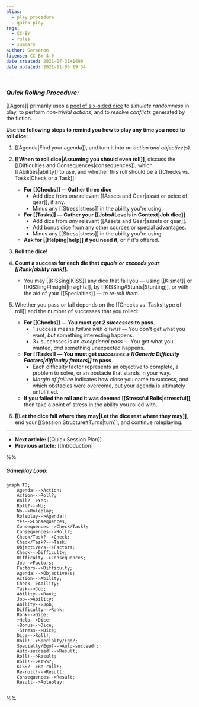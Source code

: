 ```yaml
---
alias:
  - play procedure
  - quick play
tags:
  - CC-BY
  - rules
  - summary
author: Seraaron
license: CC BY 4.0
date created: 2021-07-21+1400
date updated: 2021-11-05 19:54

---
```


### *Quick Rolling Procedure:*

[[Agora]] primarily uses a [pool of six-sided dice](https://en.wikipedia.org/wiki/Dice_pool) to *simulate randomness* in play, to perform *non-trivial actions*, and to *resolve conflicts* generated by the fiction.

**Use the following steps to remind you how to play any time you need to roll dice:**

1.  [[Agenda|Find your agenda]], and turn it into *an action and objective(s)*.

2.  **[[When to roll dice|Assuming you should even roll]]**, discuss the [[Difficulties and Consequences|consequences]], which [[Abilities|ability]] to use, and whether this roll should be a  [[Checks vs. Tasks|Check or a Task]]:
    -   **For [[Checks]] — Gather three dice**
        -   Add dice from *one* relevant [[Assets and Gear|asset or peice of gear]], if any.
        -   Minus any [[Stress|stress]] in the ability you're using.
    -   **For [[Tasks]] — Gather your [[Jobs#Levels in Context|Job dice]]**
        -   Add dice from *any* relevant [[Assets and Gear|assets or gear]].
        -   Add bonus dice from any other sources or special advantages.
        -   Minus any [[Stress|stress]] in the ability you're using.
    -   **Ask for [[Helping|help]] if you need it**, or if it's offered.

3.  **Roll the dice!**

4.  **Count a success for each die that *equals or exceeds your [[Rank|ability rank]]***.
    -   You may [[KISSing|KISS]] any dice that fail you — using [[Kismet]] or [[KISSing#Insight|Insights]], by [[KISSing#Stunts|Stunting]], or with the aid of your [[Specialties]] — *to re-roll them*.

5.  Whether you pass or fail depends on the [[Checks vs. Tasks|type of roll]] and the number of successes that you rolled:
    -   **For [[Checks]] — You must get *2 successes* to pass**.
        -   1 success  means *failure with a twist* — You don't get what you want, *but* something interesting happens.
        -   3+ successes is an *exceptional pass* — You get what you wanted, *and* something unexpected happens.
    -   **For [[Tasks]] — You must get *successes ≥ [[Generic Difficulty Factors|difficulty factors]]* to pass**.
		-   Each difficulty factor represents an objective to complete, a problem to solve, or an obstacle that stands in your way.
		-   *Margin of failure* indicates how close you came to success, and which obstacles were overcome, but your agenda is ultimately unfulfilled.
	- **If you failed the roll and it was deemed [[Stressful Rolls|stressful]]**, then take a point of stress in the ability you rolled with.
6.  **[[Let the dice fall where they may|Let the dice rest where they may]]**, end your [[Session Structure#Turns|turn]], and continue roleplaying.

---

-   **Next article:** [[Quick Session Plan]]
-   **Previous article:** [[Introduction]]

%%

##### Gameplay Loop:

```mermaid
graph TD;
	Agenda!-->Action;
	Action-->Roll?;
    Roll?-->Yes;
    Roll?-->No;
    No-->Roleplay;
    Roleplay-->Agenda!;
	Yes-->Consequences;
	Consequences-->Check/Task?;
	Consequences-->Roll?;
	Check/Task?-->Check;
	Check/Task?-->Task;
	Objective/s-->Factors;
	Check-->Difficulty;
	Difficulty-->Consequences;
	Job-->Factors;
	Factors-->Difficulty;
	Agenda!-->Objective/s;
	Action-->Ability;
	Check-->Ability;
	Task-->Job;
	Ability-->Rank;
	Job-->Ability;
	Ability-->Job;
	Difficulty-->Rank;
	Rank-->Dice;
	+Help-->Dice;
	+Bonus-->Dice;
	-Stress-->Dice;
	Dice-->Roll!;
	Roll!-->Specialty/Ego?;
	Specialty/Ego?-->Auto-succeed!;
	Auto-succeed!-->Result;
	Roll!-->Result;
	Roll!-->KISS?;
	KISS?-->Re-roll!;
	Re-roll!-->Result;
	Consequences-->Result;
	Result-->Roleplay;
	
```

%%
